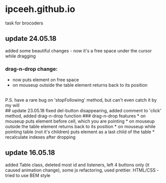 # ipceeh.github.io
task for brocoders
## update 24.05.18
added some beautiful changes - now it's a free space under the cursor while dragging
### drag-n-drop change:
* now puts element on free space
* on mouseup outside the table element returns back to its position
<br>
P.S. have a rare bug on 'stopFollowing' method, but can't even catch it by my will<br>
## update 23.05.18
fixed del-button disappearing, added comment to 'click' method, added drag-n-drop function
### drag-n-drop features
* on mouseup puts element before cell, which you are pointing
* on mouseup outside the table element returns back to its position
* on mouseup while pointing table (not it's children) puts element as a last child of the table
* recalculate indexes after dropping

## update 16.05.18
added Table class, deleted most id and listeners, left 4 buttons only (it caused animation change), some js refactoring, used prettier. HTML/CSS - tried to use BEM style
